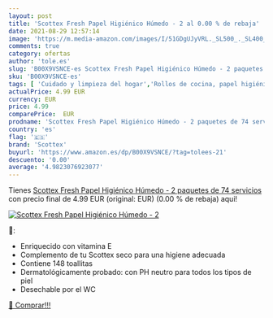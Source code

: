 ```yaml
---
layout: post
title: 'Scottex Fresh Papel Higiénico Húmedo - 2 al 0.00 % de rebaja'
date: 2021-08-29 12:57:14
image: 'https://m.media-amazon.com/images/I/51GDgUJyVRL._SL500_._SL400_.jpg'
comments: true
category: ofertas
author: 'tole.es'
slug: 'B00X9VSNCE-es Scottex Fresh Papel Higiénico Húmedo - 2 paquetes de 74...'
sku: 'B00X9VSNCE-es'
tags: [ 'Cuidado y limpieza del hogar','Rollos de cocina, papel higiénico y pañuelos de papel','Salud y cuidado personal','Toallitas húmedas de limpieza para la cocina','scottex', ]
actualPrice: 4.99 EUR
currency: EUR
price: 4.99
comparePrice:  EUR
prodname: 'Scottex Fresh Papel Higiénico Húmedo - 2 paquetes de 74 servicios'
country: 'es'
flag: '🇪🇸'
brand: 'Scottex'
buyurl: 'https://www.amazon.es/dp/B00X9VSNCE/?tag=tolees-21'
descuento: '0.00'
average: '4.9823076923077'
---
```


Tienes [Scottex Fresh Papel Higiénico Húmedo - 2 paquetes de 74 servicios](https://www.amazon.es/dp/B00X9VSNCE/?tag=tolees-21) con precio final de  4.99 EUR (original:  EUR) (0.00 %  de rebaja) aqui!

[![Scottex Fresh Papel Higiénico Húmedo - 2](https://m.media-amazon.com/images/I/51GDgUJyVRL._SL500_._SL400_.jpg)](https://www.amazon.es/dp/B00X9VSNCE/?tag=tolees-21)

🔎:

- Enriquecido con vitamina E
- Complemento de tu Scottex seco para una higiene adecuada
- Contiene 148 toallitas
- Dermatológicamente probado: con PH neutro para todos los tipos de piel
- Desechable por el WC

[🛒 Comprar!!!](https://www.amazon.es/dp/B00X9VSNCE/?tag=tolees-21)
